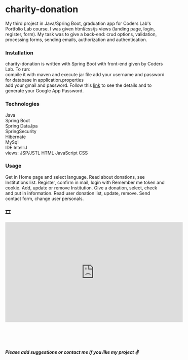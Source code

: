 <h1>charity-donation</h1>
My third project in Java/Spring Boot, graduation app for Coders Lab's Portfolio Lab course. I was given html/css/js views (landing page, login, register, form). My task was to give a back-end: crud options, validation, processing forms, sending emails, authorization and authentication.


<h3>Installation</h3>
charity-donation is written with Spring Boot with front-end given by Coders Lab. To run:
<br>
compile it with maven and execute jar file
add your username and password for database in application.properties<br>
add your gmail and password. Follow this <a href="https://support.google.com/accounts/answer/185833">link</a> to see the details and to generate your Google App Password.


<h3>Technologies</h3>
Java<br>
Spring Boot<br>
Spring DataJpa<br> 
SpringSecurity<br>
Hibernate<br>
MySql<br>
IDE IntelliJ<br>
views: JSP/JSTL HTML JavaScript CSS<br>

<h3>Usage</h3>
Get in Home page and select language. Read about donations, see Institutions list. Register, confirm in mail, login with Remember me token and cookie. Add, update or remove Institution. Give a donation, select, check and put in information. Read user donation list, update, remove. Send contact form, change user personals.

<h3>🎞️</h3>
<iframe width="560" height="315" src="https://www.youtube.com/embed/buQINWk38rk" title="YouTube video player" frameborder="0" allow="accelerometer; autoplay; clipboard-write; encrypted-media; gyroscope; picture-in-picture" allowfullscreen></iframe>


<br><br><br>
<h5>Please add suggestions or contact me if you like my project ✌️ </h5>






